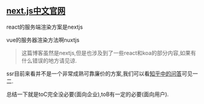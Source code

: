 ## [next.js中文官网](https://nextjs.frontendx.cn/)

react的服务端渲染方案是nextjs

vue的服务器渲染方法啊nuxtjs

>这篇博客虽然是nextjs,但是也涉及到了一些react和koa的部分内容,如果有什么错误的地方请见谅.

ssr目前来看并不是一个非常成熟可靠廉价的方案,我们可以看[知乎中的问答](https://www.zhihu.com/question/308792091/answers/updated)可见一二.

总结一下就是toC完全没必要(面向企业),toB有一定的必要(面向用户).

